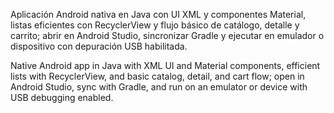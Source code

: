 Aplicación Android nativa en Java con UI XML y componentes Material, listas eficientes con RecyclerView y flujo básico de catálogo, detalle y carrito; abrir en Android Studio, sincronizar Gradle y ejecutar en emulador o dispositivo con depuración USB habilitada.

Native Android app in Java with XML UI and Material components, efficient lists with RecyclerView, and basic catalog, detail, and cart flow; open in Android Studio, sync with Gradle, and run on an emulator or device with USB debugging enabled.
